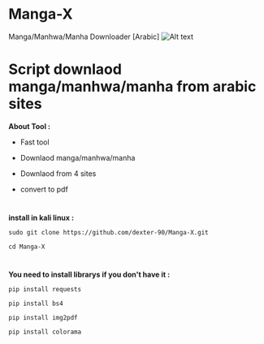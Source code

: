 # Manga-X
Manga/Manhwa/Manha Downloader [Arabic]
<img
  src=""
  alt="Alt text"
  title=""
  style="display: inline-block; margin: 0 auto; max-width: 300px">


# Script downlaod manga/manhwa/manha from arabic sites

**About Tool :**

- Fast tool

- Downlaod manga/manhwa/manha

- Downlaod from 4 sites

- convert to pdf


#  
**install in kali linux :**

`sudo git clone https://github.com/dexter-90/Manga-X.git`

`cd Manga-X`

# 
**You need to install librarys if you don't have it :**

`pip install requests`

`pip install bs4`

`pip install img2pdf`

`pip install colorama`
